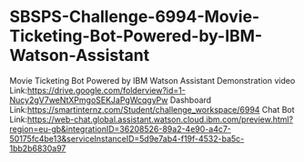 # SBSPS-Challenge-6994-Movie-Ticketing-Bot-Powered-by-IBM-Watson-Assistant
Movie Ticketing Bot Powered by IBM Watson Assistant
Demonstration video Link:https://drive.google.com/folderview?id=1-Nucy2gV7weNtXPmgoSEKJaPgWcqgyPw
Dashboard Link:https://smartinternz.com/Student/challenge_workspace/6994
Chat Bot Link:https://web-chat.global.assistant.watson.cloud.ibm.com/preview.html?region=eu-gb&integrationID=36208526-89a2-4e90-a4c7-50175fc4be13&serviceInstanceID=5d9e7ab4-f19f-4532-ba5c-1bb2b6830a97
